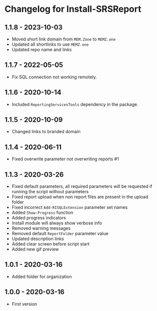 # Changelog for Install-SRSReport

## 1.1.8 - 2023-10-03

* Moved short link domain from `MEM.Zone` to `MEMZ.one`
* Updated all shortlinks to use `MEMZ.one`
* Updated repo name and links

## 1.1.7 - 2022-05-05

* Fix SQL connection not working remotely.

## 1.1.6 - 2020-10-14

* Included `ReportingServicesTools` dependency in the package.

## 1.1.5 - 2020-10-09

* Changed links to branded domain

## 1.1.4 - 2020-06-11

* Fixed overwrite parameter not overwriting reports #1

## 1.1.3 - 2020-03-26

* Fixed default parameters, all required parameters will be requested if running the script without parameters
* Fixed report upload when non report files are present in the upload folder
* Fixed incorrect `Add-RISQLExtension` parameter set names
* Added `Show-Progress` function
* Added progress indicators
* Install module will always show verbose info
* Removed warning messages
* Removed default `ReportFolder` parameter value
* Updated description links
* Added clear screen before script start
* Added new gif preview

## 1.0.1 - 2020-03-16

* Added folder for organization

## 1.0.0 - 2020-03-16

* First version
